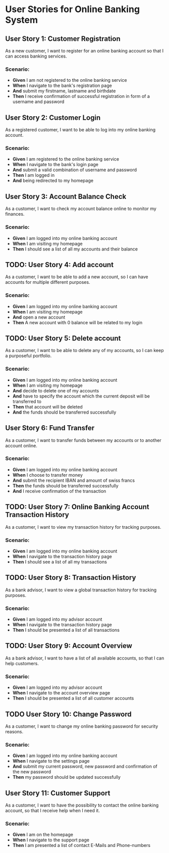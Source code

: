# User Stories for Online Banking System

## User Story 1: Customer Registration
As a new customer, I want to register for an online banking account so that I can access banking services.

### Scenario:
- **Given** I am not registered to the online banking service
- **When** I navigate to the bank's registration page
- **And** submit my firstname, lastname and birthdate
- **Then** I receive confirmation of successful registration in form of a username and password

## User Story 2: Customer Login
As a registered customer, I want to be able to log into my online banking account.

### Scenario:
- **Given** I am registered to the online banking service
- **When** I navigate to the bank's login page
- **And** submit a valid combination of username and password
- **Then** I am logged in
- **And** being redirected to my homepage

## User Story 3: Account Balance Check
As a customer, I want to check my account balance online to monitor my finances.

### Scenario:
- **Given** I am logged into my online banking account
- **When** I am visiting my homepage
- **Then** I should see a list of all my accounts and their balance

## TODO: User Story 4: Add account
As a customer, I want to be able to add a new account, so I can have accounts for multiple different purposes.

### Scenario:
- **Given** I am logged into my online banking account
- **When** I am visiting my homepage
- **And** open a new account
- **Then** A new account with 0 balance will be related to my login

## TODO: User Story 5: Delete account
As a customer, I want to be able to delete any of my accounts, so I can keep a purposeful portfolio.

### Scenario:
- **Given** I am logged into my online banking account
- **When** I am visiting my homepage
- **And** decide to delete one of my accounts
- **And** have to specify the account which the current deposit will be transferred to
- **Then** that account will be deleted
- **And** the funds should be transferred successfully

## User Story 6: Fund Transfer
As a customer, I want to transfer funds between my accounts or to another account online.

### Scenario:
- **Given** I am logged into my online banking account
- **When** I choose to transfer money
- **And** submit the recipient IBAN and amount of swiss francs
- **Then** the funds should be transferred successfully
- **And** I receive confirmation of the transaction

## TODO: User Story 7: Online Banking Account Transaction History
As a customer, I want to view my transaction history for tracking purposes.

### Scenario:
- **Given** I am logged into my online banking account
- **When** I navigate to the transaction history page
- **Then** I should see a list of all my transactions

## TODO: User Story 8: Transaction History
As a bank advisor, I want to view a global transaction history for tracking purposes.

### Scenario:
- **Given** I am logged into my advisor account
- **When** I navigate to the transaction history page
- **Then** I should be presented a list of all transactions

## TODO: User Story 9: Account Overview
As a bank advisor, I want to have a list of all available accounts, so that I can help customers.

### Scenario:
- **Given** I am logged into my advisor account
- **When** I navigate to the account overview page
- **Then** I should be presented a list of all customer accounts

## TODO User Story 10: Change Password
As a customer, I want to change my online banking password for security reasons.

### Scenario:
- **Given** I am logged into my online banking account
- **When** I navigate to the settings page
- **And** submit my current password, new password and confirmation of the new password
- **Then** my password should be updated successfully

## User Story 11: Customer Support
As a customer, I want to have the possibility to contact the online banking account, so that I receive help when I need it.

### Scenario:
- **Given** I am on the homepage
- **When** I navigate to the support page
- **Then** I am presented a list of contact E-Mails and Phone-numbers
